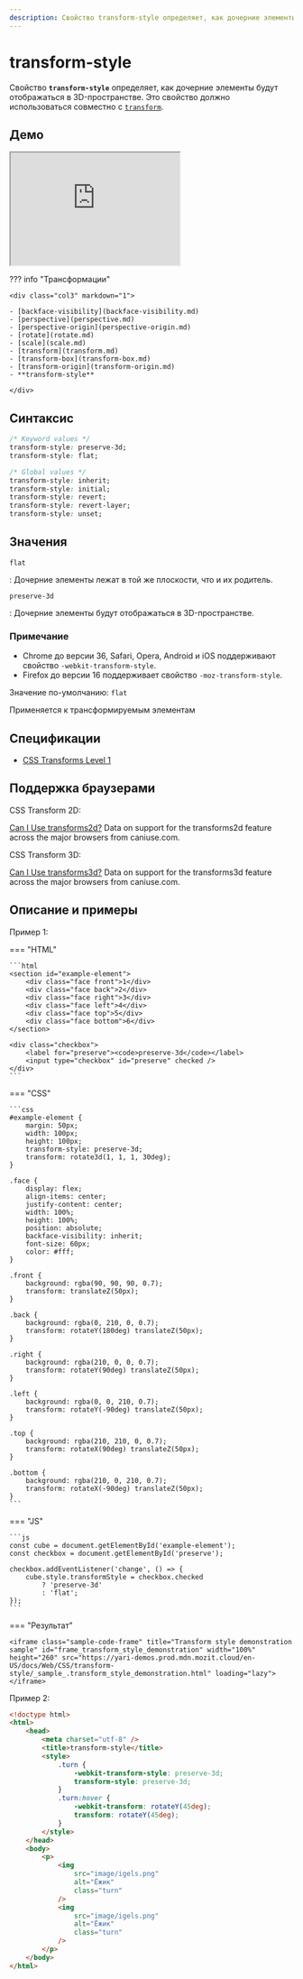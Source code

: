 ```yaml
---
description: Свойство transform-style определяет, как дочерние элементы будут отображаться в 3D-пространстве
---
```


# transform-style

Свойство **`transform-style`** определяет, как дочерние элементы будут отображаться в 3D-пространстве. Это свойство должно использоваться совместно с [`transform`](transform.md).

## Демо

<iframe class="interactive is-default-height" height="200" src="https://interactive-examples.mdn.mozilla.net/pages/css/transform-style.html" title="MDN Web Docs Interactive Example" loading="lazy" data-readystate="complete"></iframe>

??? info "Трансформации"

    <div class="col3" markdown="1">

    - [backface-visibility](backface-visibility.md)
    - [perspective](perspective.md)
    - [perspective-origin](perspective-origin.md)
    - [rotate](rotate.md)
    - [scale](scale.md)
    - [transform](transform.md)
    - [transform-box](transform-box.md)
    - [transform-origin](transform-origin.md)
    - **transform-style**

    </div>

## Синтаксис

```css
/* Keyword values */
transform-style: preserve-3d;
transform-style: flat;

/* Global values */
transform-style: inherit;
transform-style: initial;
transform-style: revert;
transform-style: revert-layer;
transform-style: unset;
```

## Значения

`flat`

: Дочерние элементы лежат в той же плоскости, что и их родитель.

`preserve-3d`

: Дочерние элементы будут отображаться в 3D-пространстве.

### Примечание

-   Chrome до версии 36, Safari, Opera, Android и iOS поддерживают свойство `-webkit-transform-style`.
-   Firefox до версии 16 поддерживает свойство `-moz-transform-style`.

Значение по-умолчанию: `flat`

Применяется к трансформируемым элементам

## Спецификации

-   [CSS Transforms Level 1](http://dev.w3.org/csswg/css-transforms/#transform-style)

## Поддержка браузерами

CSS Transform 2D:

<p class="ciu_embed" data-feature="transforms2d" data-periods="future_1,current,past_1,past_2">
  <a href="http://caniuse.com/#feat=transforms2d">Can I Use transforms2d?</a> Data on support for the transforms2d feature across the major browsers from caniuse.com.
</p>

CSS Transform 3D:

<p class="ciu_embed" data-feature="transforms3d" data-periods="future_1,current,past_1,past_2">
  <a href="http://caniuse.com/#feat=transforms3d">Can I Use transforms3d?</a> Data on support for the transforms3d feature across the major browsers from caniuse.com.
</p>

## Описание и примеры

Пример 1:

=== "HTML"

    ```html
    <section id="example-element">
    	<div class="face front">1</div>
    	<div class="face back">2</div>
    	<div class="face right">3</div>
    	<div class="face left">4</div>
    	<div class="face top">5</div>
    	<div class="face bottom">6</div>
    </section>

    <div class="checkbox">
    	<label for="preserve"><code>preserve-3d</code></label>
    	<input type="checkbox" id="preserve" checked />
    </div>
    ```

=== "CSS"

    ```css
    #example-element {
    	margin: 50px;
    	width: 100px;
    	height: 100px;
    	transform-style: preserve-3d;
    	transform: rotate3d(1, 1, 1, 30deg);
    }

    .face {
    	display: flex;
    	align-items: center;
    	justify-content: center;
    	width: 100%;
    	height: 100%;
    	position: absolute;
    	backface-visibility: inherit;
    	font-size: 60px;
    	color: #fff;
    }

    .front {
    	background: rgba(90, 90, 90, 0.7);
    	transform: translateZ(50px);
    }

    .back {
    	background: rgba(0, 210, 0, 0.7);
    	transform: rotateY(180deg) translateZ(50px);
    }

    .right {
    	background: rgba(210, 0, 0, 0.7);
    	transform: rotateY(90deg) translateZ(50px);
    }

    .left {
    	background: rgba(0, 0, 210, 0.7);
    	transform: rotateY(-90deg) translateZ(50px);
    }

    .top {
    	background: rgba(210, 210, 0, 0.7);
    	transform: rotateX(90deg) translateZ(50px);
    }

    .bottom {
    	background: rgba(210, 0, 210, 0.7);
    	transform: rotateX(-90deg) translateZ(50px);
    }
    ```

=== "JS"

    ```js
    const cube = document.getElementById('example-element');
    const checkbox = document.getElementById('preserve');

    checkbox.addEventListener('change', () => {
    	cube.style.transformStyle = checkbox.checked
    		? 'preserve-3d'
    		: 'flat';
    });
    ```

=== "Результат"

    <iframe class="sample-code-frame" title="Transform style demonstration sample" id="frame_transform_style_demonstration" width="100%" height="260" src="https://yari-demos.prod.mdn.mozit.cloud/en-US/docs/Web/CSS/transform-style/_sample_.transform_style_demonstration.html" loading="lazy"></iframe>

Пример 2:

```html
<!doctype html>
<html>
    <head>
        <meta charset="utf-8" />
        <title>transform-style</title>
        <style>
            .turn {
                -webkit-transform-style: preserve-3d;
                transform-style: preserve-3d;
            }
            .turn:hover {
                -webkit-transform: rotateY(45deg);
                transform: rotateY(45deg);
            }
        </style>
    </head>
    <body>
        <p>
            <img
                src="image/igels.png"
                alt="Ёжик"
                class="turn"
            />
            <img
                src="image/igels.png"
                alt="Ёжик"
                class="turn"
            />
        </p>
    </body>
</html>
```
